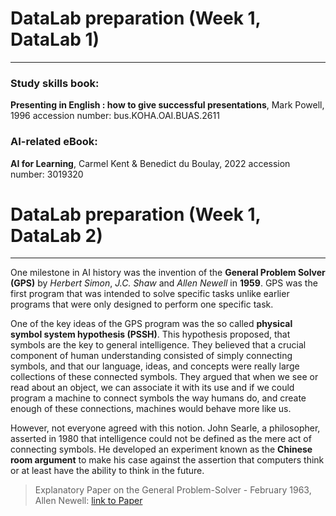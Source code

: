 # DataLab preparation (Week 1, DataLab 1)
---
### Study skills book:
**Presenting in English : how to give successful presentations**, Mark Powell, 1996
accession number: bus.KOHA.OAI.BUAS.2611

### AI-related eBook:
**AI for Learning**, Carmel Kent & Benedict du Boulay, 2022
accession number: 3019320

# DataLab preparation (Week 1, DataLab 2)
---
One milestone in AI history was the invention of the **General Problem Solver (GPS)** by *Herbert Simon*, *J.C. Shaw* and *Allen Newell* in **1959**. GPS was the first program that was intended to solve specific tasks unlike earlier programs that were only designed to perform one specific task.

One of the key ideas of the GPS program was the so called **physical symbol system hypothesis (PSSH)**. This hypothesis proposed, that symbols are the key to general intelligence. They believed that a crucial component of human understanding consisted of simply connecting symbols, and that our language, ideas, and concepts were really large collections of these connected symbols. They argued that when we see or read about an object, we can associate it with its use and if we could program a machine to connect symbols the way humans do, and create enough of these connections, machines would behave more like us.

However, not everyone agreed with this notion. John Searle, a philosopher, asserted in 1980 that intelligence could not be defined as the mere act of connecting symbols. He developed an experiment known as the **Chinese room argument** to make his case against the assertion that computers think or at least have the ability to think in the future.

> Explanatory Paper on the General Problem-Solver - February 1963, Allen Newell: [link to Paper](https://stacks.stanford.edu/file/druid:zk239tp3547/zk239tp3547.pdf)
